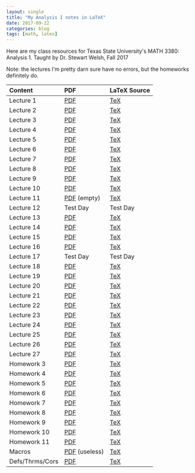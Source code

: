 ```yaml
---
layout: single
title: "My Analysis I notes in LaTeX"
date: 2017-09-22
categories: blog
tags: [math, latex]
---
```


Here are my class resources for Texas State University's MATH 3380: Analysis 1.
Taught by Dr. Stewart Welsh, Fall 2017

Note: the lectures I'm pretty darn sure have no errors, but the homeworks definitely do.

| Content   |      PDF      |  LaTeX Source |
|:---------|:--------------|:------|
| Lecture 1|  [PDF](https://github.com/joshualmitchell/joshualmitchell.github.io/blob/master/MATH3380/Lec%201%20-%20Analysis%201%20-%20MATH%203380.pdf) | [TeX](https://github.com/joshualmitchell/joshualmitchell.github.io/blob/master/MATH3380/Lec%201%20-%20Analysis%201%20-%20MATH%203380.tex) |
| Lecture 2|  [PDF](https://github.com/joshualmitchell/joshualmitchell.github.io/blob/master/MATH3380/Lec%202%20-%20Analysis%201%20-%20MATH%203380.pdf) | [TeX](https://github.com/joshualmitchell/joshualmitchell.github.io/blob/master/MATH3380/Lec%202%20-%20Analysis%201%20-%20MATH%203380.tex) |
| Lecture 3|  [PDF](https://github.com/joshualmitchell/joshualmitchell.github.io/blob/master/MATH3380/Lec%203%20-%20Analysis%201%20-%20MATH%203380.pdf) | [TeX](https://github.com/joshualmitchell/joshualmitchell.github.io/blob/master/MATH3380/Lec%203%20-%20Analysis%201%20-%20MATH%203380.tex) |
| Lecture 4|  [PDF](https://github.com/joshualmitchell/joshualmitchell.github.io/blob/master/MATH3380/Lec%204%20-%20Analysis%201%20-%20MATH%203380.pdf) | [TeX](https://github.com/joshualmitchell/joshualmitchell.github.io/blob/master/MATH3380/Lec%204%20-%20Analysis%201%20-%20MATH%203380.tex) |
| Lecture 5|  [PDF](https://github.com/joshualmitchell/joshualmitchell.github.io/blob/master/MATH3380/Lec%205%20-%20Analysis%201%20-%20MATH%203380.pdf) | [TeX](https://github.com/joshualmitchell/joshualmitchell.github.io/blob/master/MATH3380/Lec%205%20-%20Analysis%201%20-%20MATH%203380.tex) |
| Lecture 6|  [PDF](https://github.com/joshualmitchell/joshualmitchell.github.io/blob/master/MATH3380/Lec%206%20-%20Analysis%201%20-%20MATH%203380.pdf) | [TeX](https://github.com/joshualmitchell/joshualmitchell.github.io/blob/master/MATH3380/Lec%206%20-%20Analysis%201%20-%20MATH%203380.tex) |
| Lecture 7|  [PDF](https://github.com/joshualmitchell/joshualmitchell.github.io/blob/master/MATH3380/Lec%207%20-%20Analysis%201%20-%20MATH%203380.pdf) | [TeX](https://github.com/joshualmitchell/joshualmitchell.github.io/blob/master/MATH3380/Lec%207%20-%20Analysis%201%20-%20MATH%203380.tex) |
| Lecture 8|  [PDF](https://github.com/joshualmitchell/joshualmitchell.github.io/blob/master/MATH3380/Lec%208%20-%20Analysis%201%20-%20MATH%203380.pdf) | [TeX](https://github.com/joshualmitchell/joshualmitchell.github.io/blob/master/MATH3380/Lec%208%20-%20Analysis%201%20-%20MATH%203380.tex) |
| Lecture 9|  [PDF](https://github.com/joshualmitchell/joshualmitchell.github.io/blob/master/MATH3380/Lec%209%20-%20Analysis%201%20-%20MATH%203380.pdf) | [TeX](https://github.com/joshualmitchell/joshualmitchell.github.io/blob/master/MATH3380/Lec%209%20-%20Analysis%201%20-%20MATH%203380.tex) |
| Lecture 10|  [PDF](https://github.com/joshualmitchell/joshualmitchell.github.io/blob/master/MATH3380/Lec%2010%20-%20Analysis%201%20-%20MATH%203380.pdf) | [TeX](https://github.com/joshualmitchell/joshualmitchell.github.io/blob/master/MATH3380/Lec%2010%20-%20Analysis%201%20-%20MATH%203380.tex) |
| Lecture 11|  [PDF](https://github.com/joshualmitchell/joshualmitchell.github.io/blob/master/MATH3380/Lec%2011%20-%20Analysis%201%20-%20MATH%203380.pdf) (empty) | [TeX](https://github.com/joshualmitchell/joshualmitchell.github.io/blob/master/MATH3380/Lec%2011%20-%20Analysis%201%20-%20MATH%203380.tex) |
| Lecture 12|  Test Day | Test Day |
| Lecture 13|  [PDF](https://github.com/joshualmitchell/joshualmitchell.github.io/blob/master/MATH3380/Lec%2013%20-%20Analysis%201%20-%20MATH%203380.pdf) | [TeX](https://github.com/joshualmitchell/joshualmitchell.github.io/blob/master/MATH3380/Lec%2013%20-%20Analysis%201%20-%20MATH%203380.tex) |
| Lecture 14|  [PDF](https://github.com/joshualmitchell/joshualmitchell.github.io/blob/master/MATH3380/Lec%2014%20-%20Analysis%201%20-%20MATH%203380.pdf) | [TeX](https://github.com/joshualmitchell/joshualmitchell.github.io/blob/master/MATH3380/Lec%2014%20-%20Analysis%201%20-%20MATH%203380.tex) |
| Lecture 15|  [PDF](https://github.com/joshualmitchell/joshualmitchell.github.io/blob/master/MATH3380/Lec%2015%20-%20Analysis%201%20-%20MATH%203380.pdf) | [TeX](https://github.com/joshualmitchell/joshualmitchell.github.io/blob/master/MATH3380/Lec%2015%20-%20Analysis%201%20-%20MATH%203380.tex) |
| Lecture 16|  [PDF](https://github.com/joshualmitchell/joshualmitchell.github.io/blob/master/MATH3380/Lec%2016%20-%20Analysis%201%20-%20MATH%203380.pdf) | [TeX](https://github.com/joshualmitchell/joshualmitchell.github.io/blob/master/MATH3380/Lec%2016%20-%20Analysis%201%20-%20MATH%203380.tex) |
| Lecture 17|  Test Day | Test Day |
| Lecture 18|  [PDF](https://github.com/joshualmitchell/joshualmitchell.github.io/blob/master/MATH3380/Lec%2018%20-%20Analysis%201%20-%20MATH%203380.pdf) | [TeX](https://github.com/joshualmitchell/joshualmitchell.github.io/blob/master/MATH3380/Lec%2018%20-%20Analysis%201%20-%20MATH%203380.tex) |
| Lecture 19|  [PDF](https://github.com/joshualmitchell/joshualmitchell.github.io/blob/master/MATH3380/Lec%2019%20-%20Analysis%201%20-%20MATH%203380.pdf) | [TeX](https://github.com/joshualmitchell/joshualmitchell.github.io/blob/master/MATH3380/Lec%2019%20-%20Analysis%201%20-%20MATH%203380.tex) |
| Lecture 20|  [PDF](https://github.com/joshualmitchell/joshualmitchell.github.io/blob/master/MATH3380/Lec%2020%20-%20Analysis%201%20-%20MATH%203380.pdf) | [TeX](https://github.com/joshualmitchell/joshualmitchell.github.io/blob/master/MATH3380/Lec%2020%20-%20Analysis%201%20-%20MATH%203380.tex) |
| Lecture 21|  [PDF](https://github.com/joshualmitchell/joshualmitchell.github.io/blob/master/MATH3380/Lec%2021%20-%20Analysis%201%20-%20MATH%203380.pdf) | [TeX](https://github.com/joshualmitchell/joshualmitchell.github.io/blob/master/MATH3380/Lec%2021%20-%20Analysis%201%20-%20MATH%203380.tex) |
| Lecture 22|  [PDF](https://github.com/joshualmitchell/joshualmitchell.github.io/blob/master/MATH3380/Lec%2022%20-%20Analysis%201%20-%20MATH%203380.pdf) | [TeX](https://github.com/joshualmitchell/joshualmitchell.github.io/blob/master/MATH3380/Lec%2022%20-%20Analysis%201%20-%20MATH%203380.tex) |
| Lecture 23|  [PDF](https://github.com/joshualmitchell/joshualmitchell.github.io/blob/master/MATH3380/Lec%2023%20-%20Analysis%201%20-%20MATH%203380.pdf) | [TeX](https://github.com/joshualmitchell/joshualmitchell.github.io/blob/master/MATH3380/Lec%2023%20-%20Analysis%201%20-%20MATH%203380.tex) |
| Lecture 24|  [PDF](https://github.com/joshualmitchell/joshualmitchell.github.io/blob/master/MATH3380/Lec%2024%20-%20Analysis%201%20-%20MATH%203380.pdf) | [TeX](https://github.com/joshualmitchell/joshualmitchell.github.io/blob/master/MATH3380/Lec%2024%20-%20Analysis%201%20-%20MATH%203380.tex) |
| Lecture 25|  [PDF](https://github.com/joshualmitchell/joshualmitchell.github.io/blob/master/MATH3380/Lec%2025%20-%20Analysis%201%20-%20MATH%203380.pdf) | [TeX](https://github.com/joshualmitchell/joshualmitchell.github.io/blob/master/MATH3380/Lec%2025%20-%20Analysis%201%20-%20MATH%203380.tex) |
| Lecture 26|  [PDF](https://github.com/joshualmitchell/joshualmitchell.github.io/blob/master/MATH3380/Lec%2026%20-%20Analysis%201%20-%20MATH%203380.pdf) | [TeX](https://github.com/joshualmitchell/joshualmitchell.github.io/blob/master/MATH3380/Lec%2026%20-%20Analysis%201%20-%20MATH%203380.tex) |
| Lecture 27|  [PDF](https://github.com/joshualmitchell/joshualmitchell.github.io/blob/master/MATH3380/Lec%2027%20-%20Analysis%201%20-%20MATH%203380.pdf) | [TeX](https://github.com/joshualmitchell/joshualmitchell.github.io/blob/master/MATH3380/Lec%2027%20-%20Analysis%201%20-%20MATH%203380.tex) |
| Homework 3|  [PDF](https://github.com/joshualmitchell/joshualmitchell.github.io/blob/master/MATH3380/HW%203%20-%20Analysis%201%20-%20MATH%203380.pdf) | [TeX](https://github.com/joshualmitchell/joshualmitchell.github.io/blob/master/MATH3380/HW%203%20-%20Analysis%201%20-%20MATH%203380.tex) |
| Homework 4|  [PDF](https://github.com/joshualmitchell/joshualmitchell.github.io/blob/master/MATH3380/HW%204%20-%20Analysis%201%20-%20MATH%203380.pdf) | [TeX](https://github.com/joshualmitchell/joshualmitchell.github.io/blob/master/MATH3380/HW%204%20-%20Analysis%201%20-%20MATH%203380.tex) |
| Homework 5|  [PDF](https://github.com/joshualmitchell/joshualmitchell.github.io/blob/master/MATH3380/HW%205%20-%20Analysis%201%20-%20MATH%203380.pdf) | [TeX](https://github.com/joshualmitchell/joshualmitchell.github.io/blob/master/MATH3380/HW%205%20-%20Analysis%201%20-%20MATH%203380.tex) |
| Homework 6|  [PDF](https://github.com/joshualmitchell/joshualmitchell.github.io/blob/master/MATH3380/HW%206%20-%20Analysis%201%20-%20MATH%203380.pdf) | [TeX](https://github.com/joshualmitchell/joshualmitchell.github.io/blob/master/MATH3380/HW%206%20-%20Analysis%201%20-%20MATH%203380.tex) |
| Homework 7|  [PDF](https://github.com/joshualmitchell/joshualmitchell.github.io/blob/master/MATH3380/HW%207%20-%20Analysis%201%20-%20MATH%203380.pdf) | [TeX](https://github.com/joshualmitchell/joshualmitchell.github.io/blob/master/MATH3380/HW%207%20-%20Analysis%201%20-%20MATH%203380.tex) |
| Homework 8|  [PDF](https://github.com/joshualmitchell/joshualmitchell.github.io/blob/master/MATH3380/HW%208%20-%20Analysis%201%20-%20MATH%203380.pdf) | [TeX](https://github.com/joshualmitchell/joshualmitchell.github.io/blob/master/MATH3380/HW%208%20-%20Analysis%201%20-%20MATH%203380.tex) |
| Homework 9|  [PDF](https://github.com/joshualmitchell/joshualmitchell.github.io/blob/master/MATH3380/HW%209%20-%20Analysis%201%20-%20MATH%203380.pdf) | [TeX](https://github.com/joshualmitchell/joshualmitchell.github.io/blob/master/MATH3380/HW%209%20-%20Analysis%201%20-%20MATH%203380.tex) |
| Homework 10|  [PDF](https://github.com/joshualmitchell/joshualmitchell.github.io/blob/master/MATH3380/HW%2010%20-%20Analysis%201%20-%20MATH%203380.pdf) | [TeX](https://github.com/joshualmitchell/joshualmitchell.github.io/blob/master/MATH3380/HW%2010%20-%20Analysis%201%20-%20MATH%203380.tex) |
| Homework 11|  [PDF](https://github.com/joshualmitchell/joshualmitchell.github.io/blob/master/MATH3380/HW%2011%20-%20Analysis%201%20-%20MATH%203380.pdf) | [TeX](https://github.com/joshualmitchell/joshualmitchell.github.io/blob/master/MATH3380/HW%2011%20-%20Analysis%201%20-%20MATH%203380.tex) |
| Macros|  [PDF](https://github.com/joshualmitchell/joshualmitchell.github.io/blob/master/MATH3380/ShortcutsAnalysis.pdf) (useless) | [TeX](https://github.com/joshualmitchell/joshualmitchell.github.io/blob/master/MATH3380/ShortcutsAnalysis.tex) |
| Defs/Thrms/Cors | [PDF](https://github.com/joshualmitchell/joshualmitchell.github.io/blob/master/MATH3380/DefsThrmsCors%20-%20Analysis%201%20-%20MATH%203380.pdf) | [TeX](https://github.com/joshualmitchell/joshualmitchell.github.io/blob/master/MATH3380/DefsThrmsCors%20-%20Analysis%201%20-%20MATH%203380.tex) |